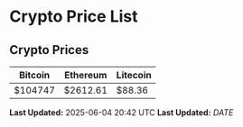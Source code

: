 # Crypto Price List

## Crypto Prices
| Bitcoin | Ethereum | Litecoin |
| ------- | -------- | -------- |
| $104747 | $2612.61 | $88.36 |
**Last Updated:** 2025-06-04 20:42 UTC
**Last Updated:** $DATE$
